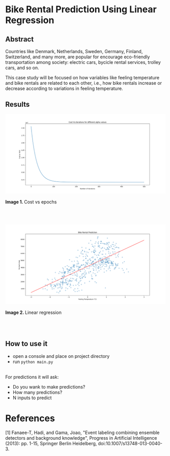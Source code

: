 # Bike Rental Prediction Using Linear Regression
## Abstract
Countries like Denmark, Netherlands, Sweden, Germany, Finland, Switzerland, and many more, are popular for encourage eco-friendly transportation among society: electric cars, bycicle rental services, trolley cars, and so on.

This case study will be focused on how variables like feeling temperature and bike rentals are related to each other, i.e., how bike rentals increase or decrease according to variations in feeling temperature.

## Results

![Cost_vs_epochs](https://github.com/rcgc/BikeRentalLR/blob/master/images/Figure_2.png)
<p><b>Image 1. </b>Cost vs epochs</p><br><br>

![Linear_regression](https://github.com/rcgc/BikeRentalLR/blob/master/images/Figure_1.png)
<p><b>Image 2. </b>Linear regression</p><br><br>

## How to use it
- open a console and place on project directory
- run `python main.py` <br><br>

For predictions it will ask:
- Do you wank to make predictions?
- How many predictions?
- N inputs to predict

# References
[1] Fanaee-T, Hadi, and Gama, Joao, "Event labeling combining ensemble detectors and background knowledge", Progress in Artificial Intelligence (2013): pp. 1-15, Springer Berlin Heidelberg, doi:10.1007/s13748-013-0040-3.
